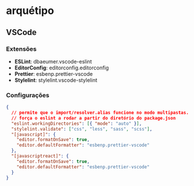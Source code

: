 # arquétipo

## VSCode

### Extensões

* **ESLint**: dbaeumer.vscode-eslint
* **EditorConfig**: editorconfig.editorconfig
* **Prettier**: esbenp.prettier-vscode
* **Stylelint**: stylelint.vscode-stylelint

### Configurações

```json
{
  // permite que o import/resolver.alias funcione no modo multipastas.
  // força o eslint a rodar a partir do diretório do package.json
  "eslint.workingDirectories": [{ "mode": "auto" }],
  "stylelint.validate": ["css", "less", "sass", "scss"],
  "[javascript]": {
    "editor.formatOnSave": true,
    "editor.defaultFormatter": "esbenp.prettier-vscode"
  },
  "[javascriptreact]": {
    "editor.formatOnSave": true,
    "editor.defaultFormatter": "esbenp.prettier-vscode"
  }
}
```
